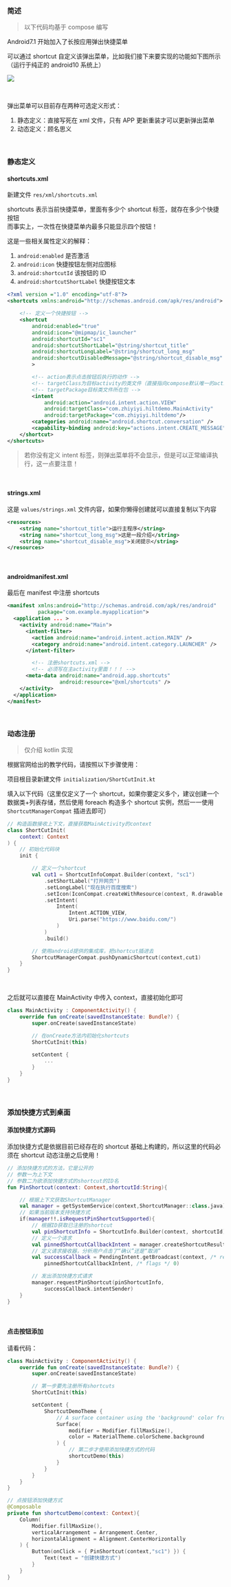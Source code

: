 ### 简述

> 以下代码均基于 compose 编写

Android7.1 开始加入了长按应用弹出快捷菜单

可以通过 shortcut 自定义该弹出菜单，比如我们接下来要实现的功能如下图所示（运行于纯正的 android10 系统上）

![](../../imgs/theme/sundry/s1shortcut/ss1.png)

<br>

弹出菜单可以目前存在两种可选定义形式：

1. 静态定义：直接写死在 xml 文件，只有 APP 更新重装才可以更新弹出菜单
2. 动态定义：顾名思义

<br>

### 静态定义

#### shortcuts.xml

新建文件 `res/xml/shortcuts.xml`

shortcuts 表示当前快捷菜单，里面有多少个 shortcut 标签，就存在多少个快捷按钮  
而事实上，一次性在快捷菜单内最多只能显示四个按钮！

这是一些相关属性定义的解释：

1. `android:enabled` 是否激活
2. `android:icon` 快捷按钮左侧对应图标
3. `android:shortcutId` 该按钮的 ID
4. `android:shortcutShortLabel` 快捷按钮文本

```xml
<?xml version ="1.0" encoding="utf-8"?>
<shortcuts xmlns:android="http://schemas.android.com/apk/res/android">

    <!-- 定义一个快捷按钮 -->
    <shortcut
        android:enabled="true"
        android:icon="@mipmap/ic_launcher"
        android:shortcutId="sc1"
        android:shortcutShortLabel="@string/shortcut_title"
        android:shortcutLongLabel="@string/shortcut_long_msg"
        android:shortcutDisabledMessage="@string/shortcut_disable_msg"
        >

        <!-- action表示点击按钮后执行的动作 -->
        <!-- targetClass为目标activity的类文件（直接指向compose默认唯一的activity） -->
        <!-- targetPackage目标类文件所在包 -->
        <intent
            android:action="android.intent.action.VIEW"
            android:targetClass="com.zhiyiyi.hiltdemo.MainActivity"
            android:targetPackage="com.zhiyiyi.hiltdemo"/>
        <categories android:name="android.shortcut.conversation" />
        <capability-binding android:key="actions.intent.CREATE_MESSAGE" />
    </shortcut>
</shortcuts>
```

> 若你没有定义 intent 标签，则弹出菜单将不会显示，但是可以正常编译执行，这一点要注意！

<br>

#### strings.xml

这是 `values/strings.xml` 文件内容，如果你懒得创建就可以直接复制以下内容

```xml
<resources>
    <string name="shortcut_title">运行主程序</string>
    <string name="shortcut_long_msg">这是一段介绍</string>
    <string name="shortcut_disable_msg">关闭提示</string>
</resources>
```

<br>

#### androidmanifest.xml

最后在 manifest 中注册 shortcuts

```xml
<manifest xmlns:android="http://schemas.android.com/apk/res/android"
          package="com.example.myapplication">
  <application ... >
    <activity android:name="Main">
      <intent-filter>
        <action android:name="android.intent.action.MAIN" />
        <category android:name="android.intent.category.LAUNCHER" />
      </intent-filter>

        <!-- 注册shortcuts.xml -->
        <!-- 必须写在主activity里面！！！ -->
      <meta-data android:name="android.app.shortcuts"
                 android:resource="@xml/shortcuts" />
    </activity>
  </application>
</manifest>
```

<br>

### 动态注册

> 仅介绍 kotlin 实现

根据官网给出的教学代码，请按照以下步骤使用：

项目根目录新建文件 `initialization/ShortCutInit.kt`

填入以下代码（这里仅定义了一个 shortcut，如果你要定义多个，建议创建一个数据类+列表存储，然后使用 foreach 构造多个 shortcut 实例，然后一一使用 `ShortcutManagerCompat` 插进去即可）

```kotlin
// 构造函数接收上下文，直接获取MainActivity的context
class ShortCutInit(
    context: Context
) {
    // 初始化代码块
    init {

        // 定义一个shortcut
        val cut1 = ShortcutInfoCompat.Builder(context, "sc1")
            .setShortLabel("打开网页")
            .setLongLabel("现在执行百度搜索")
            .setIcon(IconCompat.createWithResource(context, R.drawable.ic_home))
            .setIntent(
                Intent(
                    Intent.ACTION_VIEW,
                    Uri.parse("https://www.baidu.com/")
                )
            )
            .build()

        // 使用android提供的集成库，把shortcut插进去
        ShortcutManagerCompat.pushDynamicShortcut(context,cut1)
    }
}
```

<br>

之后就可以直接在 MainActivity 中传入 context，直接初始化即可

```kotlin
class MainActivity : ComponentActivity() {
    override fun onCreate(savedInstanceState: Bundle?) {
        super.onCreate(savedInstanceState)

        // 在onCreate方法内初始化shortcuts
        ShortCutInit(this)

        setContent {
            ...
        }
    }
}
```

<br>

### 添加快捷方式到桌面

#### 添加快捷方式源码

添加快捷方式是依据目前已经存在的 shortcut 基础上构建的，所以这里的代码必须在 shortcut 动态注册之后使用！

```kotlin
// 添加快捷方式的方法，它是公开的
// 参数一为上下文
// 参数二为欲添加快捷方式的shortcut的ID名
fun PinShortcut(context: Context,shortcutId:String){

    // 根据上下文获取ShortcutManager
    val manager = getSystemService(context,ShortcutManager::class.java)
    // 如果当前版本支持快捷方式
    if(manager!!.isRequestPinShortcutSupported){
        // 根据ID获取已注册的shortcut
        val pinShortcutInfo = ShortcutInfo.Builder(context, shortcutId).build()
        // 定义一个请求
        val pinnedShortcutCallbackIntent = manager.createShortcutResultIntent(pinShortcutInfo)
        // 定义请求接收器，分析用户点击了“确认”还是“取消”
        val successCallback = PendingIntent.getBroadcast(context, /* request code */ 0,
            pinnedShortcutCallbackIntent, /* flags */ 0)

        // 发出添加快捷方式请求
        manager.requestPinShortcut(pinShortcutInfo,
            successCallback.intentSender)
    }
}
```

<br>

#### 点击按钮添加

请看代码：

```kotlin
class MainActivity : ComponentActivity() {
    override fun onCreate(savedInstanceState: Bundle?) {
        super.onCreate(savedInstanceState)

        // 第一步要先注册所有shortcuts
        ShortCutInit(this)

        setContent {
            ShortcutDemoTheme {
                // A surface container using the 'background' color from the theme
                Surface(
                    modifier = Modifier.fillMaxSize(),
                    color = MaterialTheme.colorScheme.background
                ) {
                    // 第二步才使用添加快捷方式的代码
                    shortcutDemo(this)
                }
            }
        }
    }
}

// 点按钮添加快捷方式
@Composable
private fun shortcutDemo(context: Context){
    Column(
        Modifier.fillMaxSize(),
        verticalArrangement = Arrangement.Center,
        horizontalAlignment = Alignment.CenterHorizontally
    ) {
        Button(onClick = { PinShortcut(context,"sc1") }) {
            Text(text = "创建快捷方式")
        }
    }
}
```

<br>
